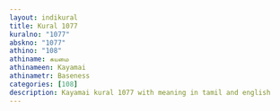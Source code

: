 ```yaml
---
layout: indikural
title: Kural 1077
kuralno: "1077"
abskno: "1077"
athino: "108"
athiname: கயமை
athinameen: Kayamai
athinametr: Baseness
categories: [108]
description: Kayamai kural 1077 with meaning in tamil and english 
---
```


